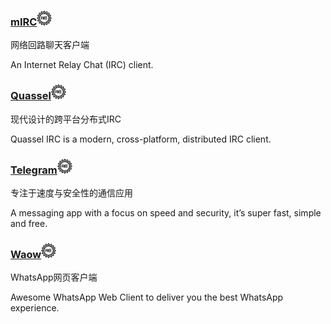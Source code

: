 ### [mIRC](http://www.mirc.com/)![](/assets/free-tag-hand-drawn-sign.png)

网络回路聊天客户端

An Internet Relay Chat \(IRC\) client.

### [Quassel](http://quassel-irc.org/)![](/assets/free-tag-hand-drawn-sign.png)

现代设计的跨平台分布式IRC

Quassel IRC is a modern, cross-platform, distributed IRC client.

### [Telegram](https://desktop.telegram.org/)![](/assets/free-tag-hand-drawn-sign.png)

专注于速度与安全性的通信应用

A messaging app with a focus on speed and security, it’s super fast, simple and free.

### [Waow](http://dedg3.com/wao/)![](/assets/free-tag-hand-drawn-sign.png)

WhatsApp网页客户端

Awesome WhatsApp Web Client to deliver you the best WhatsApp experience.

